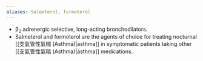 ```yaml
---
aliases: Salemterol, formoterol
---
```

- β<sub>2</sub> adrenergic selective, long-acting bronchodilators.
- Salmeterol and formoterol are the agents of choice for treating nocturnal [[支氣管性氣喘 (Asthma)|asthma]] in symptomatic patients taking other [[支氣管性氣喘 (Asthma)|asthma]] medications.